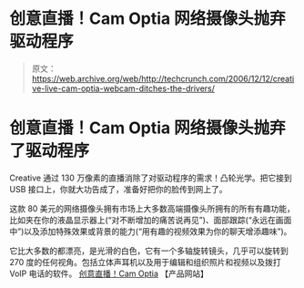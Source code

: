 # 创意直播！Cam Optia 网络摄像头抛弃驱动程序

> 原文：<https://web.archive.org/web/http://techcrunch.com/2006/12/12/creative-live-cam-optia-webcam-ditches-the-drivers/>

# 创意直播！Cam Optia 网络摄像头抛弃了驱动程序

 Creative 通过 130 万像素的直播消除了对驱动程序的需求！凸轮光学。把它接到 USB 接口上，你就大功告成了，准备好把你的脸传到网上了。

这款 80 美元的网络摄像头拥有市场上大多数高端摄像头所拥有的所有有趣功能，比如夹在你的液晶显示器上(“对不断增加的痛苦说再见”)、面部跟踪(“永远在画面中”)以及添加特殊效果或背景的能力(“用有趣的视频效果为你的聊天增添趣味”)。

 它比大多数的都漂亮，是光滑的白色，它有一个多轴旋转镜头，几乎可以旋转到 270 度的任何视角。包括立体声耳机以及用于编辑和组织照片和视频以及拨打 VoIP 电话的软件。
[创意直播！Cam Optia](https://web.archive.org/web/20130627210131/http://www.creative.com/products/product.asp?category=218&subcategory=219&product=15985) 【产品网站】